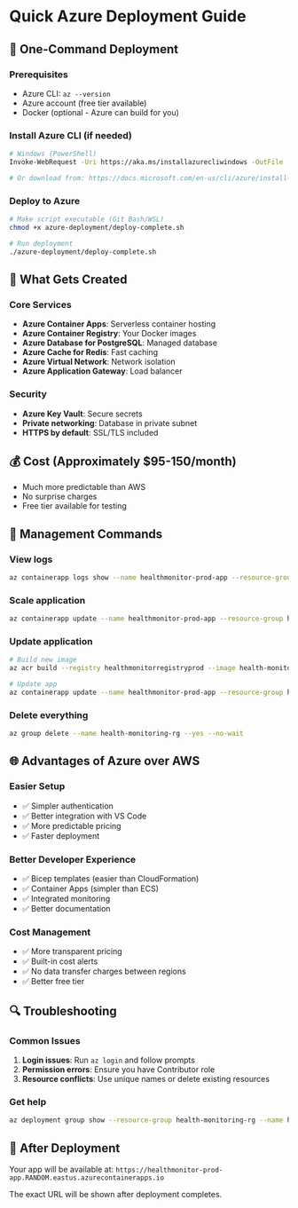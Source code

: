 # Quick Azure Deployment Guide

## 🚀 One-Command Deployment

### Prerequisites
- Azure CLI: `az --version`
- Azure account (free tier available)
- Docker (optional - Azure can build for you)

### Install Azure CLI (if needed)
```bash
# Windows (PowerShell)
Invoke-WebRequest -Uri https://aka.ms/installazurecliwindows -OutFile .\AzureCLI.msi; Start-Process msiexec.exe -Wait -ArgumentList '/I AzureCLI.msi /quiet'; rm .\AzureCLI.msi

# Or download from: https://docs.microsoft.com/en-us/cli/azure/install-azure-cli
```

### Deploy to Azure
```bash
# Make script executable (Git Bash/WSL)
chmod +x azure-deployment/deploy-complete.sh

# Run deployment
./azure-deployment/deploy-complete.sh
```

## 🎯 What Gets Created

### Core Services
- **Azure Container Apps**: Serverless container hosting
- **Azure Container Registry**: Your Docker images
- **Azure Database for PostgreSQL**: Managed database
- **Azure Cache for Redis**: Fast caching
- **Azure Virtual Network**: Network isolation
- **Azure Application Gateway**: Load balancer

### Security
- **Azure Key Vault**: Secure secrets
- **Private networking**: Database in private subnet
- **HTTPS by default**: SSL/TLS included

## 💰 Cost (Approximately $95-150/month)
- Much more predictable than AWS
- No surprise charges
- Free tier available for testing

## 🔧 Management Commands

### View logs
```bash
az containerapp logs show --name healthmonitor-prod-app --resource-group health-monitoring-rg --follow
```

### Scale application
```bash
az containerapp update --name healthmonitor-prod-app --resource-group health-monitoring-rg --min-replicas 2 --max-replicas 5
```

### Update application
```bash
# Build new image
az acr build --registry healthmonitorregistryprod --image health-monitoring:latest .

# Update app
az containerapp update --name healthmonitor-prod-app --resource-group health-monitoring-rg --image healthmonitorregistryprod.azurecr.io/health-monitoring:latest
```

### Delete everything
```bash
az group delete --name health-monitoring-rg --yes --no-wait
```

## 🌐 Advantages of Azure over AWS

### Easier Setup
- ✅ Simpler authentication
- ✅ Better integration with VS Code
- ✅ More predictable pricing
- ✅ Faster deployment

### Better Developer Experience
- ✅ Bicep templates (easier than CloudFormation)
- ✅ Container Apps (simpler than ECS)
- ✅ Integrated monitoring
- ✅ Better documentation

### Cost Management
- ✅ More transparent pricing
- ✅ Built-in cost alerts
- ✅ No data transfer charges between regions
- ✅ Better free tier

## 🔍 Troubleshooting

### Common Issues
1. **Login issues**: Run `az login` and follow prompts
2. **Permission errors**: Ensure you have Contributor role
3. **Resource conflicts**: Use unique names or delete existing resources

### Get help
```bash
az deployment group show --resource-group health-monitoring-rg --name health-monitoring-deployment
```

## 🎉 After Deployment

Your app will be available at:
`https://healthmonitor-prod-app.RANDOM.eastus.azurecontainerapps.io`

The exact URL will be shown after deployment completes.
